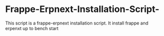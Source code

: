 # Frappe-Erpnext-Installation-Script-
This script is a frappe-erpnext installation script. It install frappe and erpenxt up to bench start 
